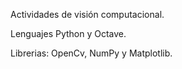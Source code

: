 Actividades de visión computacional.

Lenguajes Python y Octave. 

Librerias: OpenCv, NumPy y Matplotlib.
